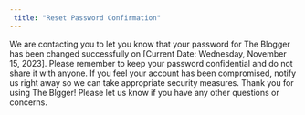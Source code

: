 ```yaml
---
 title: "Reset Password Confirmation"
---
```




<x-head username="shaker"/>

<x-paragraph>
   We are contacting you to let you know that your password for The Blogger has been changed successfully on [Current Date: Wednesday, November 15, 2023].
</x.paragraph>


<x-paragraph>
  Please remember to keep your password confidential and do not share it with anyone. If you feel your account has been compromised, notify us right away so we can take appropriate security measures.
</x.paragraph>

<x-paragraph>
  Thank you for using The Blgger! Please let us know if you have any other questions or concerns.
</x.paragraph>

<x-footer/>
